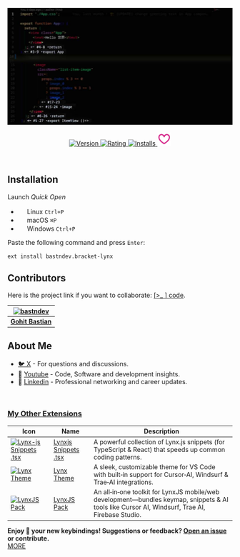![Screenshot](https://raw.githubusercontent.com/bastndev/Bracket-Lynx/refs/heads/main/assets/images/screenshot.jpg)

<p align="center">
    <a href="https://marketplace.visualstudio.com/items?itemName=bastndev.bracket-lynx">
        <img src="https://vsmarketplacebadges.dev/version-short/bastndev.bracket-lynx.jpg?style=for-the-badge&colorA=FFFFFF&colorB=FFFFFF&color=000000&labelColor=FFFFFF&label=VERSION" alt="Version">
    </a>
    <a href="https://marketplace.visualstudio.com/items?itemName=bastndev.bracket-lynx">
        <img src="https://vsmarketplacebadges.dev/rating-short/bastndev.bracket-lynx.jpg?style=for-the-badge&colorA=FFFFFF&colorB=FFFFFF&color=000000&labelColor=FFFFFF&label=RATING" alt="Rating">
    </a>
    <a href="https://marketplace.visualstudio.com/items?itemName=bastndev.bracket-lynx">
        <img src="https://vsmarketplacebadges.dev/installs-short/bastndev.bracket-lynx.jpg?style=for-the-badge&colorA=FFFFFF&colorB=FFFFFF&color=000000&labelColor=FFFFFF&label=INSTALLS" alt="Installs">
    </a>
    <a href="https://github.com/sponsors/bastndev">
        <img src="https://raw.githubusercontent.com/bastndev/Bracket-Lynx/refs/heads/main/assets/images/sponsor.png" width="30px" alt="Sponsor Github">
    </a>
</p>

</br>

## Installation

Launch _Quick Open_

- <img src="https://www.kernel.org/theme/images/logos/favicon.png" width=16 height=16/> Linux `Ctrl+P`
- <img src="https://developer.apple.com/favicon.ico" width=16 height=16/> macOS `⌘P`
- <img src="https://www.microsoft.com/favicon.ico" width=16 height=16/> Windows `Ctrl+P`

Paste the following command and press `Enter`:

```
ext install bastndev.bracket-lynx
```

## Contributors

Here is the project link if you want to collaborate: [[>\_ ] code](https://github.com/bastndev/Bracket-Lynx).

| [![bastndev](https://github.com/bastndev.png?size=100)](http://bastndev.com) |
| :--------------------------------------------------------------------------: |
|               **[Gohit Bastian](https://github.com/bastndev)**               |

## About Me

- [🐦 X](https://twitter.com/bastndev) - For questions and discussions.
- 🔴 [Youtube](https://www.youtube.com/@bastndev?sub_confirmation=1) - Code, Software and development insights.
- 💼 [Linkedin](https://www.linkedin.com/in/bastndev) - Professional networking and career updates.

</br>

### [My Other Extensions](https://github.com/bastndev?tab=repositories)

| Icon                                                                                                                                                                                                                                                      | Name                                                                  | Description                                                                                                                                     |
| --------------------------------------------------------------------------------------------------------------------------------------------------------------------------------------------------------------------------------------------------------- | --------------------------------------------------------------------- | ----------------------------------------------------------------------------------------------------------------------------------------------- |
| [![Lynx-js Snippets .tsx](https://bastndev.gallerycdn.vsassets.io/extensions/bastndev/lynx-js-snippets/0.2.0/1745166683713/Microsoft.VisualStudio.Services.Icons.Default)](https://marketplace.visualstudio.com/items?itemName=bastndev.lynx-js-snippets) | [Lynxjs Snippets .tsx](https://github.com/bastndev/lynx-js-snippets) | A powerful collection of Lynx.js snippets (for TypeScript & React) that speeds up common coding patterns.                                       |
| [![Lynx Theme](https://bastndev.gallerycdn.vsassets.io/extensions/bastndev/lynx-theme/0.1.2/1744898058774/Microsoft.VisualStudio.Services.Icons.Default)](https://marketplace.visualstudio.com/items?itemName=bastndev.lynx-theme)                        | [Lynx Theme](https://github.com/bastndev/lynx-theme)                  | A sleek, customizable theme for VS Code with built‑in support for Cursor‑AI, Windsurf & Trae‑AI integrations.                                   |
| [![LynxJS Pack](https://bastndev.gallerycdn.vsassets.io/extensions/bastndev/lynxjs-pack/0.1.8/1745206864969/Microsoft.VisualStudio.Services.Icons.Default)](https://marketplace.visualstudio.com/items?itemName=bastndev.lynxjs-pack)                     | [LynxJS Pack](https://github.com/bastndev/LynxJs-Packge)              | An all‑in‑one toolkit for LynxJS mobile/web development—bundles keymap, snippets & AI tools like Cursor AI, Windsurf, Trae AI, Firebase Studio. |

**Enjoy 🎉 your new keybindings! Suggestions or feedback? [Open an issue](https://github.com/bastndev/Bracket-Lynx/issues) or contribute.**  
[MORE](https://marketplace.visualstudio.com/publishers/bastndev)

